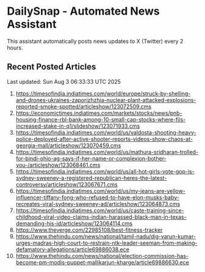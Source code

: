 # DailySnap - Automated News Assistant

This assistant automatically posts news updates to X (Twitter) every 2 hours.

## Recent Posted Articles

Last updated: Sun Aug  3 06:33:33 UTC 2025

1. https://timesofindia.indiatimes.com/world/europe/struck-by-shelling-and-drones-ukraines-zaporizhzhia-nuclear-plant-attacked-explosions-reported-smoke-spotted/articleshow/123072509.cms
2. https://economictimes.indiatimes.com/markets/stocks/news/pnb-housing-finance-rbl-bank-among-10-small-cap-stocks-where-fiis-increased-stake-in-q1/slideshow/123071933.cms
3. https://timesofindia.indiatimes.com/world/us/valdosta-shooting-heavy-police-deployed-after-active-shooter-reports-videos-show-chaos-at-georgia-mall/articleshow/123070459.cms
4. https://timesofindia.indiatimes.com/world/us/mathura-sridharan-trolled-for-bindi-ohio-ag-says-if-her-name-or-complexion-bother-you-/articleshow/123068461.cms
5. https://timesofindia.indiatimes.com/world/us/all-hot-girls-vote-gop-is-sydney-sweeney-a-registered-republican-heres-the-latest-controversy/articleshow/123067671.cms
6. https://timesofindia.indiatimes.com/world/us/my-jeans-are-yellow-influencer-tiffany-fong-who-refused-to-have-elon-musks-baby-recreates-viral-sydney-sweeney-ad/articleshow/123064873.cms
7. https://timesofindia.indiatimes.com/world/us/caste-training-since-childhood-viral-video-claims-indian-harassed-black-man-in-texas-demanding-his-id/articleshow/123064114.cms
8. https://www.theverge.com/22985108/best-fitness-tracker
9. https://www.thehindu.com/news/national/tamil-nadu/dig-varun-kumar-urges-madras-high-court-to-restrain-ntk-leader-seeman-from-making-defamatory-allegations/article69886038.ece
10. https://www.thehindu.com/news/national/election-commission-has-become-pm-modis-puppet-mallikarjun-kharge/article69886630.ece
